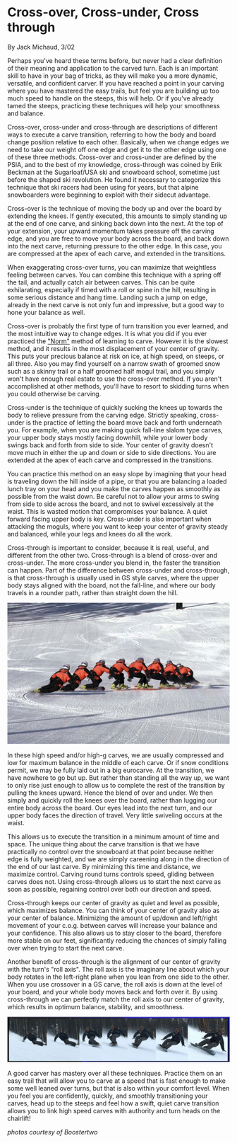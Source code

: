 # Cross-over, Cross-under, Cross through

By Jack Michaud, 3/02

Perhaps you've heard these terms before, but never had a clear definition of their meaning and application to the carved turn. Each is an important skill to have in your bag of tricks, as they will make you a more dynamic, versatile, and confident carver. If you have reached a point in your carving where you have mastered the easy trails, but feel you are building up too much speed to handle on the steeps, this will help. Or if you've already tamed the steeps, practicing these techniques will help your smoothness and balance.

Cross-over, cross-under and cross-through are descriptions of different ways to execute a carve transition, referring to how the body and board change position relative to each other. Basically, when we change edges we need to take our weight off one edge and get it to the other edge using one of these three methods. Cross-over and cross-under are defined by the PSIA, and to the best of my knowledge, cross-through was coined by Erik Beckman at the Sugarloaf/USA ski and snowboard school, sometime just before the shaped ski revolution. He found it necessary to categorize this technique that ski racers had been using for years, but that alpine snowboarders were beginning to exploit with their sidecut advantage.

Cross-over is the technique of moving the body up and over the board by extending the knees. If gently executed, this amounts to simply standing up at the end of one carve, and sinking back down into the next. At the top of your extension, your upward momentum takes pressure off the carving edge, and you are free to move your body across the board, and back down into the next carve, returning pressure to the other edge. In this case, you are compressed at the apex of each carve, and extended in the transitions.

When exaggerating cross-over turns, you can maximize that weightless feeling between carves. You can combine this technique with a spring off the tail, and actually catch air between carves. This can be quite exhilarating, especially if timed with a roll or spine in the hill, resulting in some serious distance and hang time. Landing such a jump on edge, already in the next carve is not only fun and impressive, but a good way to hone your balance as well.

Cross-over is probably the first type of turn transition you ever learned, and the most intuitive way to change edges. It is what you did if you ever practiced the ["Norm"](/alpine-carving/articles/norm-part-1/article.md) method of learning to carve. However it is the slowest method, and it results in the most displacement of your center of gravity. This puts your precious balance at risk on ice, at high speed, on steeps, or all three. Also you may find yourself on a narrow swath of groomed snow such as a skinny trail or a half groomed half mogul trail, and you simply won't have enough real estate to use the cross-over method. If you aren't accomplished at other methods, you'll have to resort to skidding turns when you could otherwise be carving.

Cross-under is the technique of quickly sucking the knees up towards the body to relieve pressure from the carving edge. Strictly speaking, cross-under is the practice of letting the board move back and forth underneath you. For example, when you are making quick fall-line slalom type carves, your upper body stays mostly facing downhill, while your lower body swings back and forth from side to side. Your center of gravity doesn't move much in either the up and down or side to side directions. You are extended at the apex of each carve and compressed in the transitions.

You can practice this method on an easy slope by imagining that your head is traveling down the hill inside of a pipe, or that you are balancing a loaded lunch tray on your head and you make the carves happen as smoothly as possible from the waist down. Be careful not to allow your arms to swing from side to side across the board, and not to swivel excessively at the waist. This is wasted motion that compromises your balance. A quiet forward facing upper body is key. Cross-under is also important when attacking the moguls, where you want to keep your center of gravity steady and balanced, while your legs and knees do all the work.

Cross-through is important to consider, because it is real, useful, and different from the other two. Cross-through is a blend of cross-over and cross-under. The more cross-under you blend in, the faster the transition can happen. Part of the difference between cross-under and cross-through, is that cross-through is usually used in GS style carves, where the upper body stays aligned with the board, not the fall-line, and where our body travels in a rounder path, rather than straight down the hill.

![snowboarder carving sequence](assets/1.png)

In these high speed and/or high-g carves, we are usually compressed and low for maximum balance in the middle of each carve. Or if snow conditions permit, we may be fully laid out in a big eurocarve. At the transition, we have nowhere to go but up. But rather than standing all the way up, we want to only rise just enough to allow us to complete the rest of the transition by pulling the knees upward. Hence the blend of over and under. We then simply and quickly roll the knees over the board, rather than lugging our entire body across the board. Our eyes lead into the next turn, and our upper body faces the direction of travel. Very little swiveling occurs at the waist.

This allows us to execute the transition in a minimum amount of time and space. The unique thing about the carve transition is that we have practically no control over the snowboard at that point because neither edge is fully weighted, and we are simply careening along in the direction of the end of our last carve. By minimizing this time and distance, we maximize control. Carving round turns controls speed, gliding between carves does not. Using cross-through allows us to start the next carve as soon as possible, regaining control over both our direction and speed.

Cross-through keeps our center of gravity as quiet and level as possible, which maximizes balance. You can think of your center of gravity also as your center of balance. Minimizing the amount of up/down and left/right movement of your c.o.g. between carves will increase your balance and your confidence. This also allows us to stay closer to the board, therefore more stable on our feet, significantly reducing the chances of simply falling over when trying to start the next carve.

Another benefit of cross-through is the alignment of our center of gravity with the turn's "roll axis". The roll axis is the imaginary line about which your body rotates in the left-right plane when you lean from one side to the other. When you use crossover in a GS carve, the roll axis is down at the level of your board, and your whole body moves back and forth over it. By using cross-through we can perfectly match the roll axis to our center of gravity, which results in optimum balance, stability, and smoothness.

![snowboarder carving sequence](assets/2.png)

A good carver has mastery over all these techniques. Practice them on an easy trail that will allow you to carve at a speed that is fast enough to make some well leaned over turns, but that is also within your comfort level. When you feel you are confidently, quickly, and smoothly transitioning your carves, head up to the steeps and feel how a swift, quiet carve transition allows you to link high speed carves with authority and turn heads on the chairlift!

*photos courtesy of Boostertwo*
